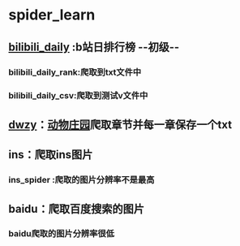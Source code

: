 # spider_learn
## [bilibili_daily](https://github.com/yq010105/spider_learn/tree/master/bilibili/bilibili_daily_rank) :b站日排行榜     --初级--
### bilibili_daily_rank:爬取到txt文件中
### bilibili_daily_csv:爬取到测试v文件中
## [dwzy](https://github.com/yq010105/spider_learn/tree/master/dwzy)：[动物庄园](https://www.kanunu8.com/book3/6879/)爬取章节并每一章保存一个txt  
## ins：爬取ins图片
### ins_spider :爬取的图片分辨率不是最高
## baidu：爬取百度搜索的图片
### baidu爬取的图片分辨率很低